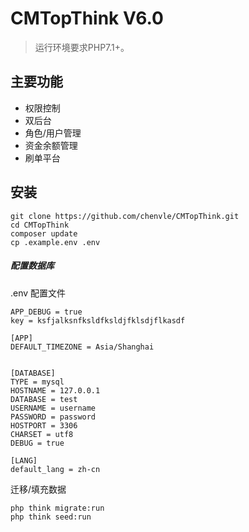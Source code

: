 CMTopThink V6.0
===============

> 运行环境要求PHP7.1+。

## 主要功能

* 权限控制
* 双后台
* 角色/用户管理
* 资金余额管理
* 刷单平台

## 安装

~~~
git clone https://github.com/chenvle/CMTopThink.git
cd CMTopThink
composer update
cp .example.env .env
~~~
##### 配置数据库
.env 配置文件
~~~
APP_DEBUG = true
key = ksfjalksnfksldfksldjfklsdjflkasdf

[APP]
DEFAULT_TIMEZONE = Asia/Shanghai


[DATABASE]
TYPE = mysql
HOSTNAME = 127.0.0.1
DATABASE = test
USERNAME = username
PASSWORD = password
HOSTPORT = 3306
CHARSET = utf8
DEBUG = true

[LANG]
default_lang = zh-cn
~~~

迁移/填充数据
~~~
php think migrate:run
php think seed:run
~~~